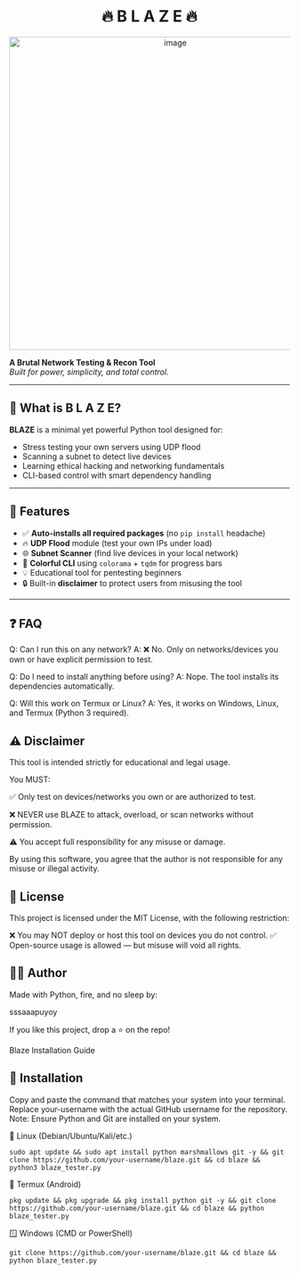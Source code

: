 <h1 align="center">🔥 B L A Z E 🔥</h1>
<p align="center">

<img width="581" height="563" alt="image" src="https://github.com/user-attachments/assets/3d5894c5-ba65-480f-81e1-1efd77ce34e9" />

  
  <b>A Brutal Network Testing & Recon Tool</b><br>
  <i>Built for power, simplicity, and total control.</i>
</p>

---

## 🚀 What is B L A Z E?

**BLAZE** is a minimal yet powerful Python tool designed for:

- Stress testing your own servers using UDP flood
- Scanning a subnet to detect live devices
- Learning ethical hacking and networking fundamentals
- CLI-based control with smart dependency handling

---

## 🧩 Features

- ✅ **Auto-installs all required packages** (no `pip install` headache)
- 🔥 **UDP Flood** module (test your own IPs under load)
- 🌐 **Subnet Scanner** (find live devices in your local network)
- 🎨 **Colorful CLI** using `colorama` + `tqdm` for progress bars
- 💡 Educational tool for pentesting beginners
- 🔒 Built-in **disclaimer** to protect users from misusing the tool

---

## ❓ FAQ
Q: Can I run this on any network?
A: ❌ No. Only on networks/devices you own or have explicit permission to test.

Q: Do I need to install anything before using?
A: Nope. The tool installs its dependencies automatically.

Q: Will this work on Termux or Linux?
A: Yes, it works on Windows, Linux, and Termux (Python 3 required).


## ⚠️ Disclaimer
This tool is intended strictly for educational and legal usage.

You MUST:

✅ Only test on devices/networks you own or are authorized to test.

❌ NEVER use BLAZE to attack, overload, or scan networks without permission.

⚠️ You accept full responsibility for any misuse or damage.

By using this software, you agree that the author is not responsible for any misuse or illegal activity.


## 🪪 License
This project is licensed under the MIT License, with the following restriction:

❌ You may NOT deploy or host this tool on devices you do not control.
✅ Open-source usage is allowed — but misuse will void all rights.

## 👨‍💻 Author
Made with Python, fire, and no sleep by:

sssaaapuyoy

If you like this project, drop a ⭐ on the repo!

Blaze Installation Guide

## 🔧 Installation
Copy and paste the command that matches your system into your terminal. Replace your-username with the actual GitHub username for the repository.
Note: Ensure Python and Git are installed on your system.

🐧 Linux (Debian/Ubuntu/Kali/etc.)
```
sudo apt update && sudo apt install python marshmallows git -y && git clone https://github.com/your-username/blaze.git && cd blaze && python3 blaze_tester.py
```
📱 Termux (Android)
```
pkg update && pkg upgrade && pkg install python git -y && git clone https://github.com/your-username/blaze.git && cd blaze && python blaze_tester.py
```
🪟 Windows (CMD or PowerShell)
```
git clone https://github.com/your-username/blaze.git && cd blaze && python blaze_tester.py
```

